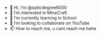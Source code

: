 - 👋 Hi, I’m @opticdegree6000
- 👀 I’m interested in MineCraft
- 🌱 I’m currently learning in School
- 💞️ I’m looking to collaborate on YouTube
- 📫 How to reach me, u cant reach me hehe

<!---
opticdegree6000/opticdegree6000 is a ✨ special ✨ repository because its `README.md` (this file) appears on your GitHub profile.
You can click the Preview link to take a look at your changes.
--->
